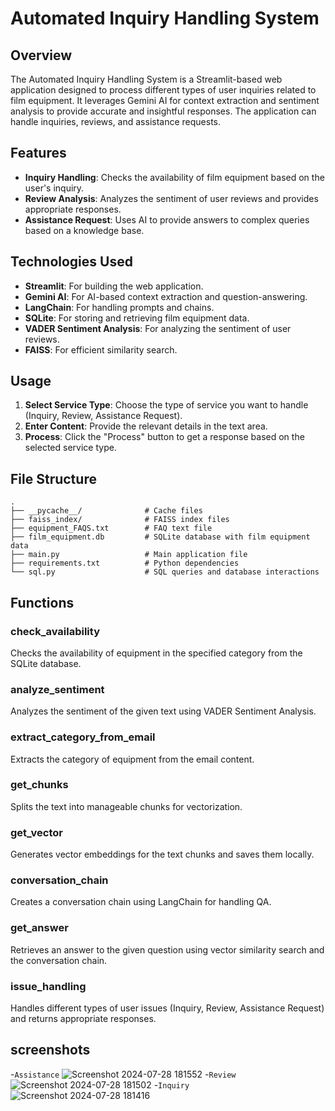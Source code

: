 # Automated Inquiry Handling System

## Overview
The Automated Inquiry Handling System is a Streamlit-based web application designed to process different types of user inquiries related to film equipment. It leverages Gemini AI for context extraction and sentiment analysis to provide accurate and insightful responses. The application can handle inquiries, reviews, and assistance requests.

## Features
- **Inquiry Handling**: Checks the availability of film equipment based on the user's inquiry.
- **Review Analysis**: Analyzes the sentiment of user reviews and provides appropriate responses.
- **Assistance Request**: Uses AI to provide answers to complex queries based on a knowledge base.

## Technologies Used
- **Streamlit**: For building the web application.
- **Gemini AI**: For AI-based context extraction and question-answering.
- **LangChain**: For handling prompts and chains.
- **SQLite**: For storing and retrieving film equipment data.
- **VADER Sentiment Analysis**: For analyzing the sentiment of user reviews.
- **FAISS**: For efficient similarity search.

## Usage
1. **Select Service Type**: Choose the type of service you want to handle (Inquiry, Review, Assistance Request).
2. **Enter Content**: Provide the relevant details in the text area.
3. **Process**: Click the "Process" button to get a response based on the selected service type.

## File Structure
```plaintext
.
├── __pycache__/              # Cache files
├── faiss_index/              # FAISS index files
├── equipment_FAQS.txt        # FAQ text file
├── film_equipment.db         # SQLite database with film equipment data
├── main.py                   # Main application file
├── requirements.txt          # Python dependencies
└── sql.py                    # SQL queries and database interactions
```

## Functions

### check_availability
Checks the availability of equipment in the specified category from the SQLite database.

### analyze_sentiment
Analyzes the sentiment of the given text using VADER Sentiment Analysis.

### extract_category_from_email
Extracts the category of equipment from the email content.

### get_chunks
Splits the text into manageable chunks for vectorization.

### get_vector
Generates vector embeddings for the text chunks and saves them locally.

### conversation_chain
Creates a conversation chain using LangChain for handling QA.

### get_answer
Retrieves an answer to the given question using vector similarity search and the conversation chain.

### issue_handling
Handles different types of user issues (Inquiry, Review, Assistance Request) and returns appropriate responses.

## screenshots
-`Assistance`
![Screenshot 2024-07-28 181552](https://github.com/user-attachments/assets/e1d1ff58-b8c5-4f4a-8319-524ea19ee02d)
-`Review`
![Screenshot 2024-07-28 181502](https://github.com/user-attachments/assets/7ae3da2e-d509-444d-84c0-3783a1fb1113)
-`Inquiry`
![Screenshot 2024-07-28 181416](https://github.com/user-attachments/assets/f9e7a1fe-63ea-460b-abc6-9c32bea3321a)
